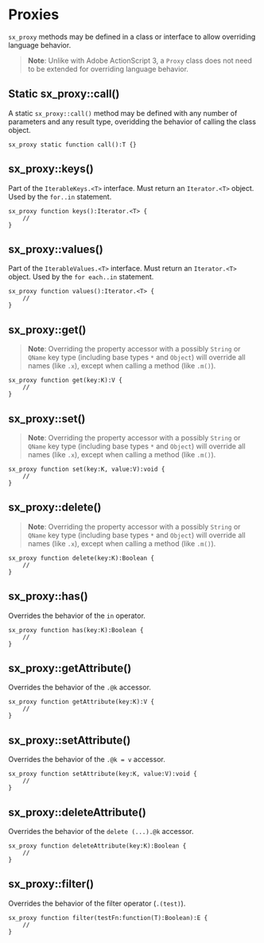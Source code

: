 # Proxies

`sx_proxy` methods may be defined in a class or interface to allow overriding language behavior.

> **Note**: Unlike with Adobe ActionScript 3, a `Proxy` class does not need to be extended for overriding language behavior.

## Static sx_proxy::call()

A static `sx_proxy::call()` method may be defined with any number of parameters and any result type, overidding the behavior of calling the class object.

```
sx_proxy static function call():T {}
```

## sx_proxy::keys()

Part of the `IterableKeys.<T>` interface. Must return an `Iterator.<T>` object. Used by the `for..in` statement.

```
sx_proxy function keys():Iterator.<T> {
    //
}
```

## sx_proxy::values()

Part of the `IterableValues.<T>` interface. Must return an `Iterator.<T>` object. Used by the `for each..in` statement.

```
sx_proxy function values():Iterator.<T> {
    //
}
```

## sx_proxy::get()

> **Note**: Overriding the property accessor with a possibly `String` or `QName` key type (including base types `*` and `Object`) will override all names (like `.x`), except when calling a method (like `.m()`).

```
sx_proxy function get(key:K):V {
    //
}
```

## sx_proxy::set()

> **Note**: Overriding the property accessor with a possibly `String` or `QName` key type (including base types `*` and `Object`) will override all names (like `.x`), except when calling a method (like `.m()`).

```
sx_proxy function set(key:K, value:V):void {
    //
}
```

## sx_proxy::delete()

> **Note**: Overriding the property accessor with a possibly `String` or `QName` key type (including base types `*` and `Object`) will override all names (like `.x`), except when calling a method (like `.m()`).

```
sx_proxy function delete(key:K):Boolean {
    //
}
```

## sx_proxy::has()

Overrides the behavior of the `in` operator.

```
sx_proxy function has(key:K):Boolean {
    //
}
```

## sx_proxy::getAttribute()

Overrides the behavior of the `.@k` accessor.

```
sx_proxy function getAttribute(key:K):V {
    //
}
```

## sx_proxy::setAttribute()

Overrides the behavior of the `.@k = v` accessor.

```
sx_proxy function setAttribute(key:K, value:V):void {
    //
}
```

## sx_proxy::deleteAttribute()

Overrides the behavior of the `delete (...).@k` accessor.

```
sx_proxy function deleteAttribute(key:K):Boolean {
    //
}
```

## sx_proxy::filter()

Overrides the behavior of the filter operator (`.(test)`).

```
sx_proxy function filter(testFn:function(T):Boolean):E {
    //
}
```
